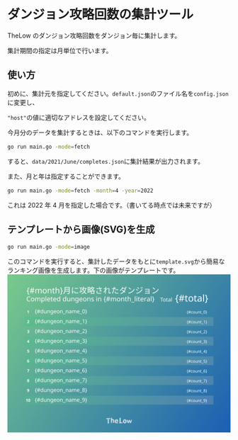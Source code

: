 # ダンジョン攻略回数の集計ツール

TheLow のダンジョン攻略回数をダンジョン毎に集計します。

集計期間の指定は月単位で行います。

## 使い方

初めに、集計元を指定してください。`default.json`のファイル名を`config.json`に変更し、

`"host"`の値に適切なアドレスを設定してください。

今月分のデータを集計するときは、以下のコマンドを実行します。

```sh
go run main.go -mode=fetch
```

すると、`data/2021/June/completes.json`に集計結果が出力されます。

また、月と年は指定することができます。

```sh
go run main.go -mode=fetch -month=4 -year=2022
```

これは 2022 年 4 月を指定した場合です。（書いてる時点では未来ですが）

## テンプレートから画像(SVG)を生成

```sh
go run main.go -mode=image
```

このコマンドを実行すると、集計したデータをもとに`template.svg`から簡易なランキング画像を生成します。下の画像がテンプレートです。
![テンプレートの画像](./template.svg)
